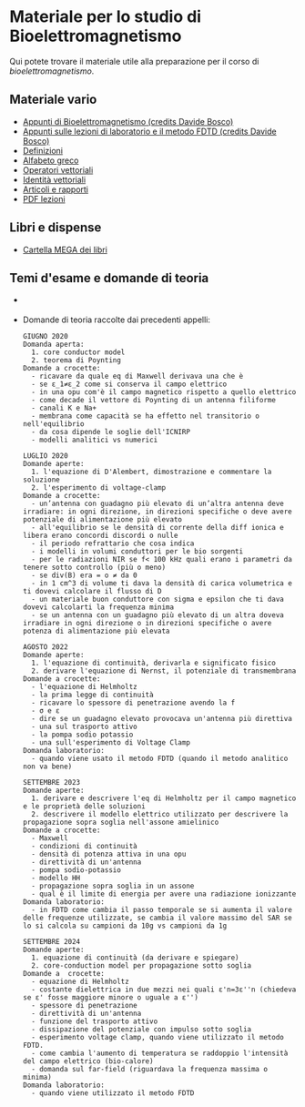 # Materiale per lo studio di Bioelettromagnetismo

Qui potete trovare il materiale utile alla preparazione per il corso di _bioelettromagnetismo_.

## Materiale vario
- [Appunti di Bioelettromagnetismo (credits Davide Bosco)](</Dati/Studio/III_Anno/BEM/Materiale_vario/Appunti BEM (credits Davide Bosco).pdf>)
- [Appunti sulle lezioni di laboratorio e il metodo FDTD (credits Davide Bosco)](</Dati/Studio/III_Anno/BEM/Materiale_vario/BEM laboratorio e lezioni FDTD (credits Davide Bosco).pdf>)
- [Definizioni](/Dati/Studio/III_Anno/BEM/Materiale_vario/definitions.pdf)
- [Alfabeto greco](/Dati/Studio/III_Anno/BEM/Materiale_vario/alfabeto_greco.pdf)
- [Operatori vettoriali](/Dati/Studio/III_Anno/BEM/Materiale_vario/vector_operators.pdf)
- [Identità vettoriali](/Dati/Studio/III_Anno/BEM/Materiale_vario/vector_identities.pdf)
- [Articoli e rapporti](/Dati/Studio/III_Anno/BEM/Materiale_vario/Articoli%20e%20rapporti)
- [PDF lezioni](/Dati/Studio/III_Anno/BEM/Materiale_vario/PDF%20lezioni)

## Libri e dispense
- [Cartella MEGA dei libri](https://mega.nz/folder/UoFGlY5S#oEVruDxA9Xnk5nulPOrXMw/folder/kgtlTLBb)

## Temi d'esame e domande di teoria
- []()
- Domande di teoria raccolte dai precedenti appelli:

  ```
  GIUGNO 2020
  Domanda aperta:
    1. core conductor model
    2. teorema di Poynting
  Domande a crocette:
    - ricavare da quale eq di Maxwell derivava una che è
    - se ε_1≠ε_2 come si conserva il campo elettrico
    - in una opu com'è il campo magnetico rispetto a quello elettrico
    - come decade il vettore di Poynting di un antenna filiforme
    - canali K e Na+
    - membrana come capacità se ha effetto nel transitorio o nell'equilibrio
    - da cosa dipende le soglie dell'ICNIRP
    - modelli analitici vs numerici

  LUGLIO 2020
  Domande aperte:
    1. l'equazione di D'Alembert, dimostrazione e commentare la soluzione
    2. l'esperimento di voltage-clamp
  Domande a crocette:
    - un’antenna con guadagno più elevato di un’altra antenna deve irradiare: in ogni direzione, in direzioni specifiche o deve avere potenziale di alimentazione più elevato
    - all'equilibrio se le densità di corrente della diff ionica e libera erano concordi discordi o nulle
    - il periodo refrattario che cosa indica
    - i modelli in volumi conduttori per le bio sorgenti
    - per le radiazioni NIR se f< 100 kHz quali erano i parametri da tenere sotto controllo (più o meno)
    - se div(B) era = o ≠ da 0
    - in 1 cm^3 di volume ti dava la densità di carica volumetrica e ti dovevi calcolare il flusso di D
    - un materiale buon conduttore con sigma e epsilon che ti dava dovevi calcolarti la frequenza minima
    - se un antenna con un guadagno più elevato di un altra doveva irradiare in ogni direzione o in direzioni specifiche o avere potenza di alimentazione più elevata
  
  AGOSTO 2022
  Domande aperte: 
    1. l'equazione di continuità, derivarla e significato fisico
    2. derivare l'equazione di Nernst, il potenziale di transmembrana
  Domande a crocette: 
    - l'equazione di Helmholtz
    - la prima legge di continuità 
    - ricavare lo spessore di penetrazione avendo la f
    - σ e ε
    - dire se un guadagno elevato provocava un'antenna più direttiva 
    - una sul trasporto attivo
    - la pompa sodio potassio 
    - una sull'esperimento di Voltage Clamp 
  Domanda laboratorio:
    - quando viene usato il metodo FDTD (quando il metodo analitico non va bene) 
  
  SETTEMBRE 2023
  Domande aperte: 
    1. derivare e descrivere l'eq di Helmholtz per il campo magnetico e le proprietà delle soluzioni
    2. descrivere il modello elettrico utilizzato per descrivere la propagazione sopra soglia nell'assone amielinico
  Domande a crocette: 
    - Maxwell
    - condizioni di continuità
    - densità di potenza attiva in una opu 
    - direttività di un'antenna 
    - pompa sodio-potassio 
    - modello HH 
    - propagazione sopra soglia in un assone 
    - qual è il limite di energia per avere una radiazione ionizzante
  Domanda laboratorio:
    - in FDTD come cambia il passo temporale se si aumenta il valore delle frequenze utilizzate, se cambia il valore massimo del SAR se lo si calcola su campioni da 10g vs campioni da 1g
  
  SETTEMBRE 2024
  Domande aperte: 
    1. equazione di continuità (da derivare e spiegare)
    2. core-conduction model per propagazione sotto soglia
  Domande a  crocette: 
    - equazione di Helmholtz 
    - costante dielettrica in due mezzi nei quali ε'n=3ε''n (chiedeva se ε' fosse maggiore minore o uguale a ε'')
    - spessore di penetrazione 
    - direttività di un'antenna
    - funzione del trasporto attivo 
    - dissipazione del potenziale con impulso sotto soglia 
    - esperimento voltage clamp, quando viene utilizzato il metodo FDTD. 
    - come cambia l'aumento di temperatura se raddoppio l'intensità del campo elettrico (bio-calore) 
    - domanda sul far-field (riguardava la frequenza massima o minima)
  Domanda laboratorio: 
    - quando viene utilizzato il metodo FDTD
  ``` 
